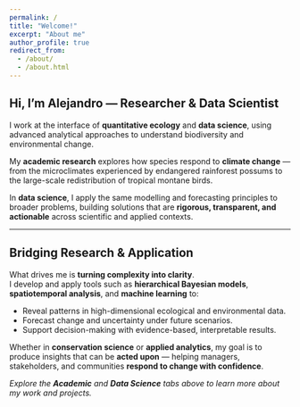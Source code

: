 ```yaml
---
permalink: /
title: "Welcome!"
excerpt: "About me"
author_profile: true
redirect_from: 
  - /about/
  - /about.html
---
```


## Hi, I’m Alejandro — Researcher & Data Scientist

I work at the interface of **quantitative ecology** and **data science**, using advanced analytical approaches to understand biodiversity and environmental change.

My **academic research** explores how species respond to **climate change** — from the microclimates experienced by endangered rainforest possums to the large-scale redistribution of tropical montane birds.

In **data science**, I apply the same modelling and forecasting principles to broader problems, building solutions that are **rigorous, transparent, and actionable** across scientific and applied contexts.

---

## Bridging Research & Application

What drives me is **turning complexity into clarity**.  
I develop and apply tools such as **hierarchical Bayesian models**, **spatiotemporal analysis**, and **machine learning** to:

- Reveal patterns in high-dimensional ecological and environmental data.  
- Forecast change and uncertainty under future scenarios.  
- Support decision-making with evidence-based, interpretable results.  

Whether in **conservation science** or **applied analytics**, my goal is to produce insights that can be **acted upon** — helping managers, stakeholders, and communities **respond to change with confidence**.

_Explore the **Academic** and **Data Science** tabs above to learn more about my work and projects._
